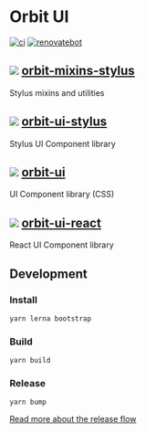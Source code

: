 # Orbit UI

[![ci](https://github.com/moonwalker/orbit/workflows/ci/badge.svg)](https://github.com/moonwalker/orbit/actions?query=workflow%3Aci)
[![renovatebot](https://badges.renovateapi.com/github/moonwalker/orbit)](https://renovatebot.com/dashboard#github/moonwalker/orbit)

## [![](https://img.shields.io/npm/v/@moonwalker/orbit-mixins-stylus.svg)](https://www.npmjs.com/package/@moonwalker/orbit-mixins-stylus) [orbit-mixins-stylus](packages/mixins-stylus)
Stylus mixins and utilities

## [![](https://img.shields.io/npm/v/@moonwalker/orbit-ui-stylus.svg)](https://www.npmjs.com/package/@moonwalker/orbit-ui-stylus) [orbit-ui-stylus](packages/ui-stylus)
Stylus UI Component library

## [![](https://img.shields.io/npm/v/@moonwalker/orbit-ui.svg)](https://www.npmjs.com/package/@moonwalker/orbit-ui) [orbit-ui](packages/ui)
UI Component library (CSS)

## [![](https://img.shields.io/npm/v/@moonwalker/orbit-ui-react.svg)](https://www.npmjs.com/package/@moonwalker/orbit-ui-react) [orbit-ui-react](packages/ui-react)
React UI Component library

## Development

### Install

```shell
yarn lerna bootstrap
```

### Build

```shell
yarn build
```

### Release

```shell
yarn bump
```

[Read more about the release flow](https://github.com/moonwalker/mrm-presets#how-is-working)
